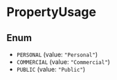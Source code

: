 # PropertyUsage

## Enum

* `PERSONAL` (value: `"Personal"`)
* `COMMERCIAL` (value: `"Commercial"`)
* `PUBLIC` (value: `"Public"`)
